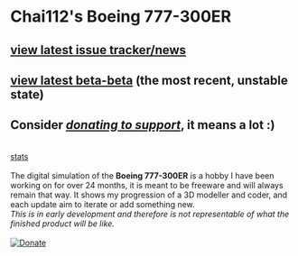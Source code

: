 # Chai112's Boeing 777-300ER

## [view latest issue tracker/news](https://github.com/Chai112/Chai112-s-Boeing-777-300ER/projects/1)
## [view latest beta-beta](https://github.com/Chai112/Chai112-s-Boeing-777-300ER/tree/master/src) (the most recent, unstable state)
## <b>Consider <i>[donating to support](https://www.paypal.com/cgi-bin/webscr?cmd=_donations&business=P6BPHH98W5XDY&currency_code=CAD&source=url)</i></b>, it means a lot :)
\
[stats](https://www.somsubhra.com/github-release-stats/?username=Chai112&repository=Chai112-s-Boeing-777-300ER)
\
\
The digital simulation of the <b>Boeing 777-300ER</b> is a hobby I have been working on for over 24 months, it is meant to be freeware and will always remain that way. It shows my progression of a 3D modeller and coder, and each update aim to iterate or add something new.\
<i>This is in early development and therefore is not representable of what the finished product will be like.</i>\
\
[![Donate](https://www.paypalobjects.com/en_US/i/btn/btn_donate_LG.gif)](https://www.paypal.com/cgi-bin/webscr?cmd=_donations&business=P6BPHH98W5XDY&currency_code=CAD&source=url)
